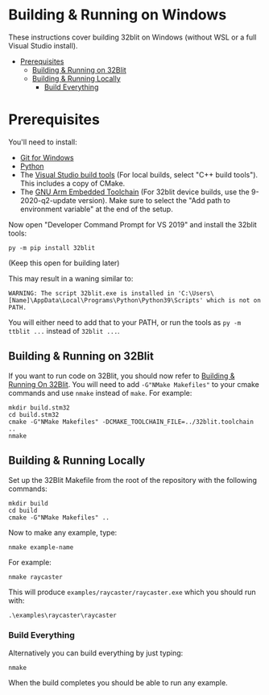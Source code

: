 # Building & Running on Windows <!-- omit in toc -->

These instructions cover building 32blit on Windows (without WSL or a full Visual Studio install).

- [Prerequisites](#prerequisites)
  - [Building & Running on 32Blit](#building--running-on-32blit)
  - [Building & Running Locally](#building--running-locally)
    - [Build Everything](#build-everything)

# Prerequisites

You'll need to install:

 - [Git for Windows](https://git-scm.com/download/win)
 - [Python](https://www.python.org/downloads/)
 - The [Visual Studio build tools](https://visualstudio.microsoft.com/downloads/#build-tools-for-visual-studio-2019) (For local builds, select "C++ build tools"). This includes a copy of CMake.
 - The [GNU Arm Embedded Toolchain](https://developer.arm.com/tools-and-software/open-source-software/developer-tools/gnu-toolchain/gnu-rm/downloads) (For 32blit device builds, use the 9-2020-q2-update version). Make sure to select the "Add path to environment variable" at the end of the setup.

Now open "Developer Command Prompt for VS 2019" and install the 32blit tools:
```
py -m pip install 32blit
```
(Keep this open for building later)

This may result in a waning similar to:

```
WARNING: The script 32blit.exe is installed in 'C:\Users\[Name]\AppData\Local\Programs\Python\Python39\Scripts' which is not on PATH.
```

You will either need to add that to your PATH, or run the tools as `py -m ttblit ...` instead of `32blit ...`.

## Building & Running on 32Blit

If you want to run code on 32Blit, you should now refer to [Building & Running On 32Blit](32blit.md). You will need to add `-G"NMake Makefiles"` to your cmake commands and use `nmake` instead of `make`. For example:
```
mkdir build.stm32
cd build.stm32
cmake -G"NMake Makefiles" -DCMAKE_TOOLCHAIN_FILE=../32blit.toolchain ..
nmake
```

## Building & Running Locally

Set up the 32Blit Makefile from the root of the repository with the following commands:

```shell
mkdir build
cd build
cmake -G"NMake Makefiles" ..
```

Now to make any example, type:

```
nmake example-name
```

For example:

```
nmake raycaster
```

This will produce `examples/raycaster/raycaster.exe` which you should run with:

```
.\examples\raycaster\raycaster
```

### Build Everything

Alternatively you can build everything by just typing:

```
nmake
```

When the build completes you should be able to run any example.
